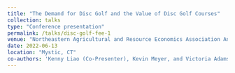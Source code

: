 ```yaml
---
title: "The Demand for Disc Golf and the Value of Disc Golf Courses"
collection: talks
type: "Conference presentation"
permalink: /talks/disc-golf-fee-1
venue: "Northeastern Agricultural and Resource Economics Association Annual Conference"
date: 2022-06-13
location: "Mystic, CT"
co-authors: 'Kenny Liao (Co-Presenter), Kevin Meyer, and Victoria Adams'
---
```


<!-- Google tag (gtag.js) -->
<script async src="https://www.googletagmanager.com/gtag/js?id=G-Q95WSVMDNZ"></script>
<script>
  window.dataLayer = window.dataLayer || [];
  function gtag(){dataLayer.push(arguments);}
  gtag('js', new Date());

  gtag('config', 'G-Q95WSVMDNZ');
</script>